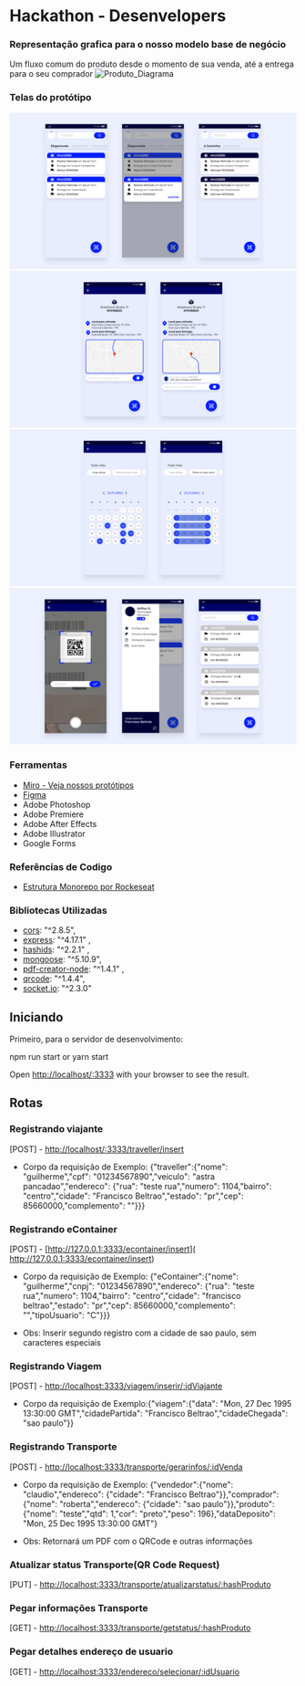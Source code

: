 # Hackathon - Desenvelopers

### Representação grafica para o nosso modelo base de negócio
Um fluxo comum do produto desde o momento de sua venda, até a entrega para o seu comprador
![Produto_Diagrama](https://user-images.githubusercontent.com/66282650/96369471-8ad13180-1130-11eb-9758-227929fb4560.png)

### Telas do protótipo
![Produto_Diagrama](https://github.com/Desenvelopers/fictional-doodle/raw/main/imgs/Telas%201.png)
![Produto_Diagrama](https://github.com/Desenvelopers/fictional-doodle/raw/main/imgs/Telas%202.png)
![Produto_Diagrama](https://github.com/Desenvelopers/fictional-doodle/raw/main/imgs/Telas%203.png)
![Produto_Diagrama](https://github.com/Desenvelopers/fictional-doodle/raw/main/imgs/Telas%204.png)

### Ferramentas
- [Miro - Veja nossos protótipos](https://miro.com/welcomeonboard/0Kp9DglP4wHWE1uRfufbWzru5xYCQ6aSp7Y8oMa2Pnk6ILtlTO27ZRp8BcP42wSA)
- [Figma](https://www.figma.com/file/zjEhgGsrSxs6EJ5DLKKz8A/eCoop?node-id=0%3A1)
- Adobe Photoshop
- Adobe Premiere
- Adobe After Effects
- Adobe Illustrator
- Google Forms


### Referências de Codigo
- [Estrutura Monorepo por Rockeseat](https://github.com/rocketseat-content/youtube-monorepo)

### Bibliotecas Utilizadas
- [cors](https://www.npmjs.com/package/cors): "^2.8.5",  
- [express](https://expressjs.com/pt-br/): "^4.17.1" ,
- [hashids](https://hashids.org): "^2.2.1" ,
- [mongoose](https://mongoosejs.com): "^5.10.9",
- [pdf-creator-node](https://www.npmjs.com/package/pdf-creator-node): "^1.4.1" ,
- [qrcode](https://www.npmjs.com/package/qrcode): "^1.4.4",
- [socket.io](https://socket.io): "^2.3.0"

## Iniciando

Primeiro, para o servidor de desenvolvimento:

npm run start
or
yarn start

Open [http://localhost/:3333](http//localhost:3333) with your browser to see the result.

## Rotas
### Registrando viajante
[POST] - [http://localhost/:3333/traveller/insert](http//localhost:3333/traveller/insert)
- Corpo da requisição de Exemplo: {"traveller":{"nome": "guilherme","cpf": "01234567890","veiculo": "astra pancadao","endereco": {"rua": "teste rua","numero": 1104,"bairro": "centro","cidade": "Francisco Beltrao","estado": "pr","cep": 85660000,"complemento": ""}}}

### Registrando eContainer
[POST] - [http://127.0.0.1:3333/econtainer/insert]( http://127.0.0.1:3333/econtainer/insert)
- Corpo da requisição de Exemplo: {"eContainer":{"nome": "guilherme","cnpj": "01234567890","endereco": {"rua": "teste rua","numero": 1104,"bairro": "centro","cidade": "francisco beltrao","estado": "pr","cep": 85660000,"complemento": "","tipoUsuario": "C"}}}

- Obs: Inserir segundo registro com a cidade de sao paulo, sem caracteres especiais

### Registrando Viagem
[POST] - [http://localhost:3333/viagem/inserir/:idViajante](http://localhost:3333/viagem/inserir/5f8bfdcf9d1359390054ca26)
- Corpo da requisição de Exemplo:{"viagem":{"data": "Mon, 27 Dec 1995 13:30:00 GMT","cidadePartida": "Francisco Beltrao","cidadeChegada": "sao paulo"}}

### Registrando Transporte
[POST] - [http://localhost:3333/transporte/gerarinfos/:idVenda](http://localhost:3333/transporte/gerarinfos/577)
- Corpo da requisição de Exemplo: {"vendedor":{"nome": "claudio","endereco": {"cidade": "Francisco Beltrao"}},"comprador": {"nome": "roberta","endereco": {"cidade": "sao paulo"}},"produto": {"nome": "teste","qtd": 1,"cor": "preto","peso": 196},"dataDeposito": "Mon, 25 Dec 1995 13:30:00 GMT"}

- Obs: Retornará um PDF com o QRCode e outras informações

### Atualizar status Transporte(QR Code Request)
[PUT] - [http://localhost:3333/transporte/atualizarstatus/:hashProduto](http://localhost:3333/transporte/atualizarstatus/:hashProduto)

### Pegar informações Transporte
[GET] - [http://localhost:3333/transporte/getstatus/:hashProduto](http://localhost:3333/transporte/getstatus/:hashProduto)

### Pegar detalhes endereço de usuario
[GET] - [http://localhost:3333/endereco/selecionar/:idUsuario](http://localhost:3333/endereco/selecionar/5f8bfdcf9d1359390054ca26)

